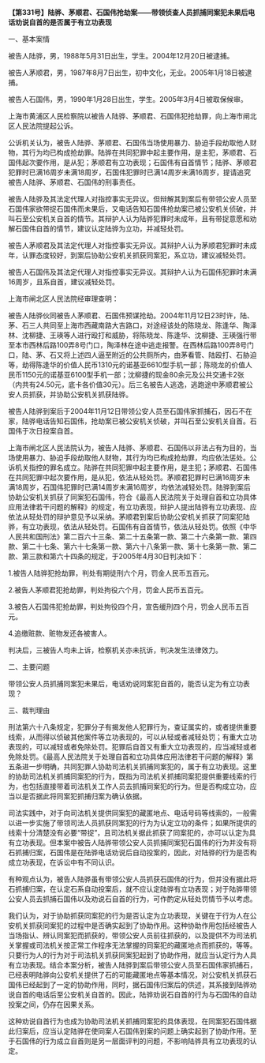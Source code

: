 **【第331号】陆骅、茅顺君、石国伟抢劫案——带领侦查人员抓捕同案犯未果后电话劝说自首的是否属于有立功表现**

一、基本案情

被告人陆骅，男，1988年5月31日出生，学生。2004年12月20日被逮捕。

被告人茅顺君，男，1987年8月7日出生，初中文化，无业。2005年1月18日被逮捕。

被告人石国伟，男，1990年1月28日出生，学生。2005年3月4日被取保候审。

上海市黄浦区人民检察院以被告人陆骅、茅顺君、石国伟犯抢劫罪，向上海市闸北区人民法院提起公诉。

公诉机关认为，被告人陆骅、茅顺君、石国伟当场使用暴力、胁迫手段劫取他人财物，其行为均已构成抢劫罪。陆骅在共同犯罪中起主要作用，是主犯，茅顺君、石国伟起次要作用，是从犯；茅顺君有立功表现；石国伟有自首情节；陆骅、茅顺君犯罪时已满16周岁未满18周岁，石国伟犯罪时已满14周岁未满16周岁，提请追究被告人陆骅、茅顺君、石国伟的刑事责任。

被告人陆骅及其法定代理人对指控事实无异议。但辩解其到案后有带领公安人员至石国伟家欲带捉石国伟而未果后，又电话告知石国伟抢劫案已被公安机关侦破，并叫石至公安机关自首的情节。其辩护人认为陆骅犯罪时未成年，且有带捉意愿和劝解石国伟自首的情节，建议认定陆骅为立功，并减轻处罚。

被告人茅顺君及其法定代理人对指控事实无异议。其辩护人认为茅顺君犯罪时未成年，认罪态度较好，到案后协助公安机关抓获同案犯，系立功，建议减轻处罚。

被告人石国伟及其法定代理人对指控事实无异议。其辩护人认为石国伟犯罪时未满16周岁，且系自首，建议减轻处罚。

上海市闸北区人民法院经审理查明：

被告人陆骅伙同被告人茅顺君、石国伟预谋抢劫。2004年11月12日23时许，陆、茅、石三人共同至上海市西藏南路大吉路口，对途经该处的陈晓龙、陈逢华、陶泽林、沈柳捷、王瑛等人进行殴打和威胁，将陈晓龙、陈逢华、沈柳捷、王瑛强行带至本市西林后路100弄8号门口，陶泽林在途中逃走报警。在西林后路100弄8号门口，陆、茅、石又将上述四人逼至附近的公共厕所内，由茅看管、陆殴打、石胁迫等，劫得陈逢华的价值人民币1310元的诺基亚6610型手机一部；陈晓龙的价值人民币1150元的诺基亚6100型手机一部；沈柳捷的现金80余元及公共交通卡2张（内共有24.50元，底卡各价值30元）。后三名被告人逃逸，逃跑途中茅顺君被公安人员抓获，并协助公安机关抓获陆骅。

被告人陆骅到案后于2004年11月12日带领公安人员至石国伟家抓捕石，因石不在家，陆骅电话告知石国伟，抢劫案已被公安机关侦破，并叫石至公安机关自首。石国伟于次日投案自首。

上海市闸北区人民法院认为，被告人陆骅、茅顺君、石国伟以非法占有为目的，当场使用暴力、胁迫手段劫取他人财物，其行为均已构成抢劫罪，均应依法惩处。公诉机关指控的罪名成立。陆骅在共同犯罪中起主要作用，是主犯；茅顺君、石国伟在共同犯罪中起次要作用，是从犯，依法从轻处罚。茅顺君犯罪时已满16周岁未满18周岁，石国伟犯罪时已满14周岁未满16周岁，均依法减轻处罚。陆骅到案后协助公安机关抓获了同案犯石国伟，符合《最高人民法院关于处理自首和立功具体应用法律若干问题的解释》的规定，有立功表现，辩护人提出陆骅有立功表现、应依法从轻处罚的辩护意见予以采纳。茅顺君到案后协助公安机关抓获了同案犯陆骅，有立功表现，依法从轻处罚。石国伟有自首情节，依法从轻处罚。依照《中华人民共和国刑法》第二百六十三条、第二十五条第一款、第二十六条第一款、第四款、第二十七条、第六十七条第一款、第六十八条第一款、第十七条第一款、第二款、第三款和第六十四条的规定，于2005年4月30日判决如下：

1.被告人陆骅犯抢劫罪，判处有期徒刑六个月，罚金人民币五百元。

2.被告人茅顺君犯抢劫罪，判处拘役六个月，罚金人民币五百元。

3.被告人石国伟犯抢劫罪，判处拘役四个月，宣告缓刑四个月，罚金人民币五百元。

4.追缴赃款、赃物发还各被害人。

判决后，三被告人均未上诉，检察机关亦未抗诉，判决发生法律效力。

二、主要问题

带领公安人员抓捕同案犯未果后，电话劝说同案犯自首的，能否认定为有立功表现？

三、裁判理由

刑法第六十八条规定，犯罪分子有揭发他人犯罪行为，查证属实的，或者提供重要线索，从而得以侦破其他案件等立功表现的，可以从轻或者减轻处罚；有重大立功表现的，可以减轻或者免除处罚。犯罪后自首又有重大立功表现的，应当减轻或者免除处罚。《最高人民法院关于处理自首和立功具体应用法律若干问题的解释》第五条进一步明确，共同犯罪人协助司法机关抓捕同案犯的，属于有立功表现。这里的协助司法机关抓捕同案犯的行为，既指为司法机关抓捕同案犯提供重要线索的行为，也包括直接带着司法机关工作人员去抓捕同案犯的行为。但是否构成立功，应当以是否据此将同案犯抓捕归案为确认依据。

司法实践中，对于向司法机关提供同案犯的藏匿地点、电话号码等线索的，一般需以进一步实施了带领司法人员抓获同案犯的行为为认定立功的条件；如果所提供的线索十分清楚没有必要“带捉”，且司法机关据此抓获了同案犯的，亦可以认定为具有立功表现。但本案中被告人陆骅带领公安人员抓捕同案犯石国伟的行为并没有将石抓捕归案，石国伟是在陆骅电话劝说后自动投案的，因此，对陆骅的行为是否构成立功表现，在诉讼中有不同认识。

有种观点认为，被告人陆骅虽有带领公安人员抓获石国伟的行为，但并没有据此将石抓捕归案，在认定石系自动投案后，就不应认定陆骅有立功表现；对于陆骅带领公安人员去抓捕石国伟以及劝说石自首的行为，可作酌定从轻处罚情节予以考虑。

我们认为，对于协助抓获同案犯的行为是否认定为立功表现，关键在于行为人在公安机关抓获同案犯的过程中是否确实起到了协助作用。这种协助作用包括经被告人当场指认、辨认同案犯而抓获的，带领公安人员前往抓获的，以及提供不为司法机关掌握或司法机关按正常工作程序无法掌握的同案犯的藏匿地点而抓获的，等等。只要行为人的行为对于司法机关抓获同案犯起到了协助作用，就应当认定行为人具有立功表现。结合本案分析，被告人陆骅到案后带领公安人员至石国伟家抓捕石，已经表明陆骅向公安机关提供了石的可能藏匿地点等基本情况，对公安机关抓获石国伟已经起到了一定的协助作用，同时，据石国伟归案后的供述，其系接到陆骅劝说自首的电话后至公安机关自首的。因此，陆骅劝说石自首的行为与石国伟的自动投案之间，仍存在因果关系。

这种劝说自首行为也成为协助司法机关抓捕同案犯的具体表现，在同案犯石国伟据此归案后，应当认定陆骅在使同案人石国伟到案的问题上确实起到了协助作用。至于石国伟的行为成立自首则是另一层面评判的问题，不影响陆骅具有立功表现的认定。